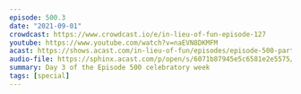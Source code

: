 ```yaml
---
episode: 500.3
date: "2021-09-01"
crowdcast: https://www.crowdcast.io/e/in-lieu-of-fun-episode-127
youtube: https://www.youtube.com/watch?v=naEVN8DKMFM
acast: https://shows.acast.com/in-lieu-of-fun/episodes/episode-500-part-iii-peter-strzok
audio-file: https://sphinx.acast.com/p/open/s/6071b87945e5c6581e2e5575/e/61301f85c68da9001203eaba/media.mp3
summary: Day 3 of the Episode 500 celebratory week
tags: [special]
---
```

